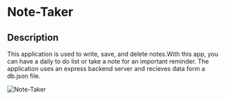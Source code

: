# Note-Taker

## Description
 This application is used to write, save, and delete notes.With this app, you can have a daily to do list or take a note for an important reminder. The application uses an express backend server and recieves data form a db.json file. 

![Note-Taker](https://user-images.githubusercontent.com/72588525/108922294-dfb41580-7604-11eb-9071-f1481c102192.gif)

